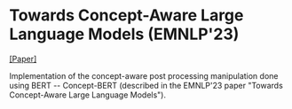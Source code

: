 # Towards Concept-Aware Large Language Models (EMNLP'23)
[[Paper]](https://aclanthology.org/2023.findings-emnlp.877.pdf)

Implementation of the concept-aware post processing manipulation done using BERT -- Concept-BERT (described in the EMNLP'23 paper "Towards Concept-Aware Large Language Models").
